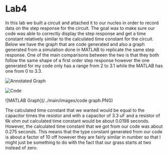# Lab4

In this lab we built a circuit and attached it to our nucleo in order to record data on the step response for the circuit. The goal was to make sure our code was able to correctly display the step response and get a time constant relatively similar to the calculated time constant for the circuit. Below we have the graph that are code generated and also a graph generated from a simulation done in MATLAB to replicate the same step response. One of the main comparisons between the two is that they both follow the same shape of a first order step response however the one generated for my code only has a range from 2 to 3.1 while the MATLAB has one from 0 to 3.3.

![Annotated Graph](/../main/images/annotated_graph.PNG)

![Code](/../main/images/code.PNG)

![MATLAB Graph](/../main/images/code graph.PNG)

The calculated time constant that we wanted would be equal to the capacitor times the resistor and with a capacitor of 3.3 uF and a resistor of 6k ohm out calculated time constant would be about 0.0198 seconds. However, the calculated time constant that we got from our code was about 0.275 seconds. This means that the type constant generated from our code is about a factor of 10 off however they are fairly similar in number so that I might just be something to do with the fact that our grass starts at two instead of zero.
